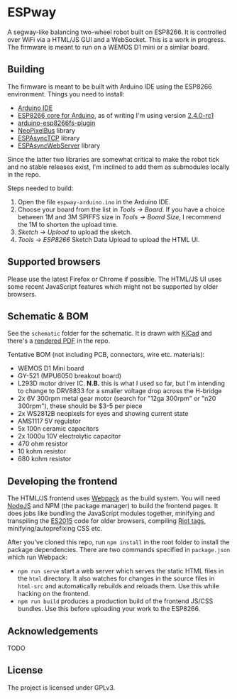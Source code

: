 # ESPway
A segway-like balancing two-wheel robot built on ESP8266. It is controlled over WiFi via a HTML/JS GUI and a WebSocket. This is a work in progress. The firmware is meant to run on a WEMOS D1 mini or a similar board.

## Building
The firmware is meant to be built with Arduino IDE using the ESP8266
environment. Things you need to install:

* [Arduino IDE](https://www.arduino.cc/en/Main/Software)
* [ESP8266 core for Arduino](https://github.com/esp8266/arduino), as of writing
  I'm using version
  [2.4.0-rc1](https://github.com/esp8266/Arduino/releases/tag/2.4.0-rc1)
* [arduino-esp8266fs-plugin](https://github.com/esp8266/arduino-esp8266fs-plugin)
* [NeoPixelBus](https://github.com/Makuna/NeoPixelBus) library
* [ESPAsyncTCP](https://github.com/me-no-dev/ESPAsyncTCP) library
* [ESPAsyncWebServer](https://github.com/me-no-dev/ESPAsyncWebServer) library

Since the latter two libraries are somewhat critical to make the robot tick and no stable releases exist, I'm inclined to add them as submodules locally in the repo.

Steps needed to build:

1. Open the file `espway-arduino.ino` in the Arduino IDE.
2. Choose your board from the list in *Tools -> Board*. If you have a choice between 1M
   and 3M SPIFFS size in *Tools -> Board Size*, I recommend the 1M to shorten the upload time.
3. *Sketch -> Upload* to upload the sketch.
4. *Tools -> ESP8266* Sketch Data Upload to upload the HTML UI.

## Supported browsers
Please use the latest Firefox or Chrome if possible. The HTML/JS UI uses some
recent JavaScript features which might not be supported by older browsers.

## Schematic & BOM

See the `schematic` folder for the schematic. It is drawn with [KiCad](http://kicad-pcb.org/) and there's a [rendered PDF](https://github.com/flannelhead/espway/raw/master/schematic/espway.pdf) in the repo.

Tentative BOM (not including PCB, connectors, wire etc. materials):

* WEMOS D1 Mini board
* GY-521 (MPU6050 breakout board)
* L293D motor driver IC. **N.B.** this is what I used so far, but I'm intending to change to DRV8833 for a smaller voltage drop across the H-bridge
* 2x 6V 300rpm metal gear motor (search for "12ga 300rpm" or "n20 300rpm"), these should be $3-5 per piece
* 2x WS2812B neopixels for eyes and showing current state
* AMS1117 5V regulator
* 5x 100n ceramic capacitors
* 2x 1000u 10V electrolytic capacitor
* 470 ohm resistor
* 10 kohm resistor
* 680 kohm resistor

## Developing the frontend
The HTML/JS frontend uses [Webpack](https://webpack.github.io/) as the build system. You will need [NodeJS](https://nodejs.org/en/) and NPM (the package manager) to build the frontend pages. It does jobs like bundling the JavaScript modules together, minifying and transpiling the [ES2015](https://babeljs.io/learn-es2015/) code for older browsers, compiling [Riot tags](http://riotjs.com/), minifying/autoprefixing CSS etc.

After you've cloned this repo, run `npm install` in the root folder to install the package dependencies. There are two commands specified in `package.json` which run Webpack:

* `npm run serve` start a web server which serves the static HTML files in the `html` directory. It also watches for changes in the source files in `html-src` and automatically rebuilds and reloads them. Use this while hacking on the frontend.
* `npm run build` produces a production build of the frontend JS/CSS bundles. Use this before uploading your work to the ESP8266.

## Acknowledgements

TODO

## License
The project is licensed under GPLv3.

